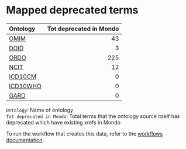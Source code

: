 # Mapped deprecated terms
| Ontology                                    |   Tot deprecated in Mondo |
|:--------------------------------------------|--------------------------:|
| [OMIM](./mapped_deprecated_omim.md)         |                        43 |
| [DOID](./mapped_deprecated_doid.md)         |                         3 |
| [ORDO](./mapped_deprecated_ordo.md)         |                       225 |
| [NCIT](./mapped_deprecated_ncit.md)         |                        12 |
| [ICD10CM](./mapped_deprecated_icd10cm.md)   |                         0 |
| [ICD10WHO](./mapped_deprecated_icd10who.md) |                         0 |
| [GARD](./mapped_deprecated_gard.md)         |                         0 |

`Ontology`: Name of ontology    
`Tot deprecated in Mondo`: Total terms that the ontology source itself has deprecated which have existing xrefs in Mondo

To run the workflow that creates this data, refer to the [workflows documentation](../developer/workflows.md).